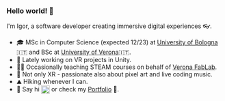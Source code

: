 ### Hello world! 👋

I'm Igor, a software developer creating immersive digital experiences 👓.

- 🎓 MSc in Computer Science (expected 12/23) at [University of Bologna](https://corsi.unibo.it/2cycle/ComputerScience)🇮🇹 and BSc at [University of Verona](https://www.di.univr.it/?lang=en)🇮🇹.
- 🔭 Lately working on VR projects in Unity.
- 👨‍🏫 Occasionally teaching STEAM courses on behalf of [Verona FabLab](https://www.veronafablab.it/en/).
- 🎨 Not only XR - passionate also about pixel art and live coding music.
- ⛰️ Hiking whenever I can.
- 🔗 Say hi <a href="https://www.linkedin.com/in/igor-iurevici/"><img src="https://img.shields.io/badge/LinkedIn-0077B5?style=for-the-badge&logo=linkedin&logoColor=white" height="20" align="center"></a> or check my [Portfolio](https://igor-iurevici.github.io) 💼.
